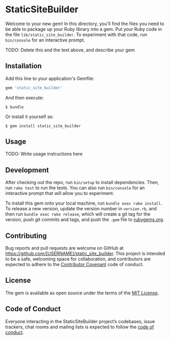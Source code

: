 # StaticSiteBuilder

Welcome to your new gem! In this directory, you'll find the files you need to be able to package up your Ruby library into a gem. Put your Ruby code in the file `lib/static_site_builder`. To experiment with that code, run `bin/console` for an interactive prompt.

TODO: Delete this and the text above, and describe your gem

## Installation

Add this line to your application's Gemfile:

```ruby
gem 'static_site_builder'
```

And then execute:

    $ bundle

Or install it yourself as:

    $ gem install static_site_builder

## Usage

TODO: Write usage instructions here

## Development

After checking out the repo, run `bin/setup` to install dependencies. Then, run `rake test` to run the tests. You can also run `bin/console` for an interactive prompt that will allow you to experiment.

To install this gem onto your local machine, run `bundle exec rake install`. To release a new version, update the version number in `version.rb`, and then run `bundle exec rake release`, which will create a git tag for the version, push git commits and tags, and push the `.gem` file to [rubygems.org](https://rubygems.org).

## Contributing

Bug reports and pull requests are welcome on GitHub at https://github.com/[USERNAME]/static_site_builder. This project is intended to be a safe, welcoming space for collaboration, and contributors are expected to adhere to the [Contributor Covenant](http://contributor-covenant.org) code of conduct.

## License

The gem is available as open source under the terms of the [MIT License](http://opensource.org/licenses/MIT).

## Code of Conduct

Everyone interacting in the StaticSiteBuilder project’s codebases, issue trackers, chat rooms and mailing lists is expected to follow the [code of conduct](https://github.com/[USERNAME]/static_site_builder/blob/master/CODE_OF_CONDUCT.md).
